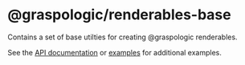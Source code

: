 # @graspologic/renderables-base

Contains a set of base utilties for creating @graspologic renderables.

See the [API documentation](./dist/docs/globals.md) or [examples](../../../examples) for additional examples.
